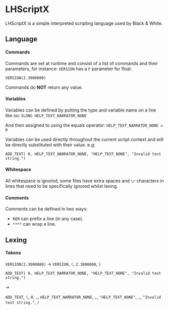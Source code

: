 # LHScriptX

LHScriptX is a simple interpreted scripting language used by Black & White.

## Language

#### Commands

Commands are set at runtime and consist of a list of commands and their parameters, for instance: `VERSION` has a `F` parameter for float.

`VERSION(2.3000000)`

Commands do **NOT** return any value.

#### Variables

Variables can be defined by putting the type and variable name on a line like so: `SLONG HELP_TEXT_NARRATOR_NONE`

And then assigned to using the equals operator: `HELP_TEXT_NARRATOR_NONE = 0`

Variables can be used directly throughout the current script context and will be directly substituted with their
value. e.g:

`ADD_TEXT( 0, HELP_TEXT_NARRATOR_NONE, "HELP_TEXT_NONE", "Invalid text string.")`

#### Whitespace

All whitespace is ignored, some files have extra spaces and `\r` characters in lines
that need to be specifically ignored whilst lexing.

#### Comments

Comments can be defined in two ways:

* `REM` can prefix a line (in any case).
* `****` can wrap a line.

## Lexing

#### Tokens

`VERSION(2.3000000)` -> `VERSION`, `(`, `2.3000000`, `)`

`ADD_TEXT( 0, HELP_TEXT_NARRATOR_NONE, "HELP_TEXT_NONE", "Invalid text string.")`

->

`ADD_TEXT`, `(`, `0`, `,`, `HELP_TEXT_NARRATOR_NONE`, `,`, `"HELP_TEXT_NONE"`, `,`, `"Invalid text string."`, `)`